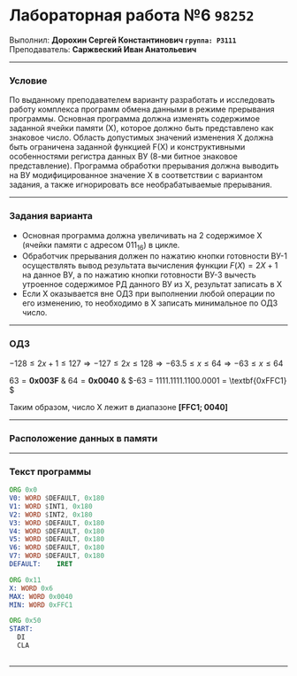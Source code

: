 # Лабораторная работа №6 `98252`
Выполнил: **Дорохин Сергей Константинович `группа: P3111`** \
Преподаватель: **Саржвеский Иван Анатольевич**

------------
### Условие
По выданному преподавателем варианту разработать и исследовать работу комплекса программ обмена данными в режиме
прерывания программы. Основная программа должна изменять содержимое заданной ячейки памяти (Х), которое должно быть
представлено как знаковое число. Область допустимых значений изменения Х должна быть ограничена заданной функцией F(X) и
конструктивными особенностями регистра данных ВУ (8-ми битное знаковое представление). Программа обработки прерывания
должна выводить на ВУ модифицированное значение Х в соответствии с вариантом задания, а также игнорировать все
необрабатываемые прерывания.

------------
### Задания варианта
* Основная программа должна увеличивать на 2 содержимое X (ячейки памяти с адресом $011_{16}$) в цикле.
*  Обработчик прерывания должен по нажатию кнопки готовности ВУ-1 осуществлять вывод результата вычисления функции $F(X)=2X+1$ на данное ВУ, a по нажатию кнопки готовности ВУ-3 вычесть утроенное содержимое РД данного ВУ из Х, результат записать в X
* Если Х оказывается вне ОДЗ при выполнении любой операции по его изменению, то необходимо в Х записать минимальное по ОДЗ число.

------------
### ОДЗ

$-128 \leq 2x+1 \leq 127 \Rightarrow -127 \leq 2x \leq 128 \Rightarrow -63.5 \leq x \leq 64 \Rightarrow -63 \leq x \leq 64$

$63 = \textbf{0x003F}$
&
$64 = \textbf{0x0040}$
&
$-63 = 1111.1111.1100.0001 = \textbf{0xFFC1} $

Таким образом, число X лежит в диапазоне **[FFC1; 0040]**

------------

### Расположение данных в памяти

------------

### Текст программы

```asm
ORG 0x0
V0:	WORD $DEFAULT, 0x180
V1:	WORD $INT1, 0x180
V2:	WORD $INT2, 0x180
V3:	WORD $DEFAULT, 0x180
V4:	WORD $DEFAULT, 0x180
V5:	WORD $DEFAULT, 0x180
V6:	WORD $DEFAULT, 0x180
V7:	WORD $DEFAULT, 0x180
DEFAULT:	IRET

ORG 0x11
X: WORD 0x6
MAX: WORD 0x0040
MIN: WORD 0xFFC1

ORG 0x50
START:
  DI
  CLA
  
```

------------

